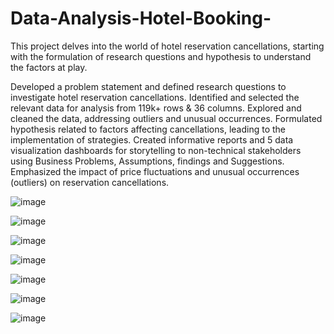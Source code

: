 # Data-Analysis-Hotel-Booking-
This project delves into the world of hotel reservation cancellations, starting with the formulation of research questions and hypothesis to understand the factors at play.

Developed a problem statement and defined research questions to investigate hotel reservation cancellations.
Identified and selected the relevant data for analysis from 119k+ rows & 36 columns.
Explored and cleaned the data, addressing outliers and unusual occurrences.
Formulated hypothesis related to factors affecting cancellations, leading to the implementation of strategies.
Created informative reports and 5 data visualization dashboards for storytelling to non-technical stakeholders using Business Problems, Assumptions, findings and Suggestions.
Emphasized the impact of price fluctuations and unusual occurrences (outliers) on reservation cancellations. 

![image](https://github.com/SaneelTare/Data-Analysis-Hotel-Booking-/assets/90349506/ccf53e0e-742d-4588-98cd-e47a282fb76e)

![image](https://github.com/SaneelTare/Data-Analysis-Hotel-Booking-/assets/90349506/b139f67d-d95b-4cbd-9251-afc9be417ebc)

![image](https://github.com/SaneelTare/Data-Analysis-Hotel-Booking-/assets/90349506/df35a9db-b4da-44d7-90b1-b62c9f4251ca)

![image](https://github.com/SaneelTare/Data-Analysis-Hotel-Booking-/assets/90349506/174444bd-3937-4ac9-8d9b-701461dcf232)

![image](https://github.com/SaneelTare/Data-Analysis-Hotel-Booking-/assets/90349506/a82284ed-a4bf-4a92-aa75-830946075015)

![image](https://github.com/SaneelTare/Data-Analysis-Hotel-Booking-/assets/90349506/ac7c3d04-471c-469a-9c52-8d4936875668)

![image](https://github.com/SaneelTare/Data-Analysis-Hotel-Booking-/assets/90349506/664005af-d02d-46f9-bc76-8091d3aae20d)


